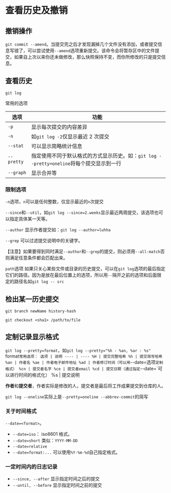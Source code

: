 # 查看历史及撤销

## 撤销操作

`git commit --amend`。当提交完之后才发现漏掉几个文件没有添加，或者提交信息写错了，可以尝试使用`--amend`选项重新提交。该命令会将暂存区中的文件提交，如果自上次以来你还未做修改，那么快照保持不变，而你所修改的只是提交信息。

## 查看历史

`git log`

常用的选项

选项 | 功能
---- | -----
`-p` | 显示每次提交的内容差异
`-n` | 如`git log -2`仅显示最近 2 次提交
`--stat` | 可以显示简略统计信息
`--pretty` | 指定使用不同于默认格式的方式显示历史。如：`git log --pretty=oneline`将每个提交显示到一行
`--graph` | 显示合并等


### 限制选项

`-n`选项，`n`可以是任何整数，仅显示最近的`n`次提交

`--since`和`--util`，如`git log --since=2.weeks`显示最近两周提交，该选项也可以指定具体某一天等。

`--author` 显示作者提交如：`git log --author=luhha`

`--grep` 可以过滤提交说明中的关键字。

【注意】如果要得到同时满足`--author`和`--grep`的提交，则必须用`--all-match`否则满足任意条件都会匹配出来。

`path`选项 如果只关心某些文件或目录的历史提交，可以在`git log`选项的最后指定它们的路径。因为是放在最后位置上的选项，所以用`--`隔开之前的选项和后面限定的路径名如`git log -- src`

## 检出某一历史提交

`git branch newName history-hash`

`git checkout <sha1> /path/to/file`

## 定制记录显示格式
`git log --pretty=format`，如`git log --pretty="%h - %an, %ar : %s"    
`format`常用选项：
选项 | 说明
---- | ----
%H | 提交完整哈希
%h | 提交简写哈希
%an | 作者名
%ae | 作者电子邮件地址
%ad | 作者修订时间（可以用`--date=选项`定制格式）
%cn | 提交者名字
%ce | 提交者email
%cd | 提交日期（通过指定`--date=`可以进行时间的格式化）
%s | 提交说明

**作者**和**提交者**，作者实际是修改的人，提交者是最后将工作成果提交到仓库的人。

`git log --oneline`实际上是`--pretty=oneline --abbrev-commit`的简写

### 关于时间格式

`--date=<format>`。

- `--date=iso`： iso8601 格式。
- `--date=short` 类似：`YYYY-MM-DD`
- `--date=relative` 
- `--date=format:...` 可以使用`%Y-%m-%d`自己指定格式。

### 一定时间内的日志记录

- `--since, --after` 显示指定时间之后的提交
- `--until, --before` 显示指定时间之前的提交